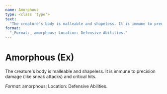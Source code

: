 ```yaml
---
name: Amorphous
type: <class 'type'>
text:
  "The creature's body is malleable and shapeless. It is immune to precision damage (like sneak attacks) and critical hits."
format:
  "_Format:_ amorphous; Location: Defensive Abilities."
---
```

 
# Amorphous (Ex)
The creature's body is malleable and shapeless. It is immune to precision damage (like sneak attacks) and critical hits.

_Format:_ amorphous; Location: Defensive Abilities.